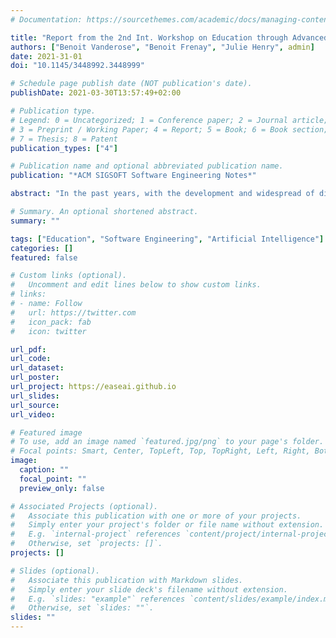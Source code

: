 ```yaml
---
# Documentation: https://sourcethemes.com/academic/docs/managing-content/

title: "Report from the 2nd Int. Workshop on Education through Advanced Software Engineering and Artificial Intelligence (EASEAI '20)"
authors: ["Benoit Vanderose", "Benoit Frenay", "Julie Henry", admin]
date: 2021-31-01
doi: "10.1145/3448992.3448999"

# Schedule page publish date (NOT publication's date).
publishDate: 2021-03-30T13:57:49+02:00

# Publication type.
# Legend: 0 = Uncategorized; 1 = Conference paper; 2 = Journal article;
# 3 = Preprint / Working Paper; 4 = Report; 5 = Book; 6 = Book section;
# 7 = Thesis; 8 = Patent
publication_types: ["4"]

# Publication name and optional abbreviated publication name.
publication: "*ACM SIGSOFT Software Engineering Notes*"

abstract: "In the past years, with the development and widespread of digital technologies, everyday life has been profoundly transformed. The general public, as well as specialized audiences, have to face an ever-increasing amount of knowledge and learn new abilities. The EASEAI workshop series addresses that challenge by look- ing at software engineering, education, and artificial intelligence research fields to explore how they can be combined. Specifically, this workshop brings together researchers, teachers, and practitioners who use advanced software engineering tools and artificial intelligence techniques in the education eld and through a transgenerational and transdisciplinary range of students to discuss the current state of the art and practices, and establish new future directions."

# Summary. An optional shortened abstract.
summary: ""

tags: ["Education", "Software Engineering", "Artificial Intelligence"]
categories: []
featured: false

# Custom links (optional).
#   Uncomment and edit lines below to show custom links.
# links:
# - name: Follow
#   url: https://twitter.com
#   icon_pack: fab
#   icon: twitter

url_pdf:
url_code:
url_dataset:
url_poster:
url_project: https://easeai.github.io
url_slides:
url_source:
url_video:

# Featured image
# To use, add an image named `featured.jpg/png` to your page's folder.
# Focal points: Smart, Center, TopLeft, Top, TopRight, Left, Right, BottomLeft, Bottom, BottomRight.
image:
  caption: ""
  focal_point: ""
  preview_only: false

# Associated Projects (optional).
#   Associate this publication with one or more of your projects.
#   Simply enter your project's folder or file name without extension.
#   E.g. `internal-project` references `content/project/internal-project/index.md`.
#   Otherwise, set `projects: []`.
projects: []

# Slides (optional).
#   Associate this publication with Markdown slides.
#   Simply enter your slide deck's filename without extension.
#   E.g. `slides: "example"` references `content/slides/example/index.md`.
#   Otherwise, set `slides: ""`.
slides: ""
---
```

